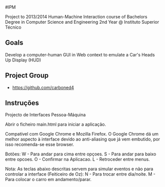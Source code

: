 ﻿#IPM

Project to 2013/2014 Human-Machine Interaction course of Bachelors Degree in Computer Science and Engineering 2nd Year @ Instituto Superior Técnico

## Goals

Develop a computer-human GUI in Web context to emulate a Car's Heads Up Display (HUD)

## Project Group

- https://github.com/carboned4

## Instruções

Projecto de Interfaces Pessoa-Máquina 

Abrir o ficheiro main.html para iniciar a aplicação.

Compatível com Google Chrome e Mozilla Firefox. O Google Chrome dá um melhor aspecto à interface devido ao anti-aliasing que já vem embutido, por isso recomenda-se esse browser.

Botões:
W - Para andar para cima entre opçoes.
S - Para andar para baixo entre opcoes.
O - Confirmar na Aplicacao.
L - Retroceder entre menus.

Nota: As teclas abaixo descritas servem para simular eventos e não para controlar a interface (Feiticeiro de Oz):
N - Para trocar entre dia/noite.
M - Para colocar o carro em andamento/parar.
